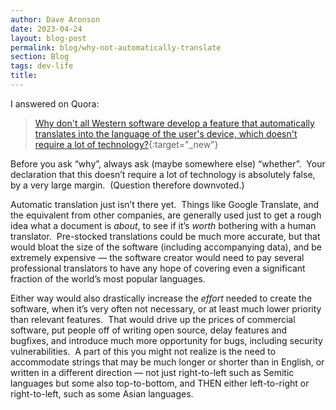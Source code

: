 ```yaml
---
author: Dave Aronson
date: 2023-04-24
layout: blog-post
permalink: blog/why-not-automatically-translate
section: Blog
tags: dev-life
title: 
---
```


I answered on Quora:

> [Why don't all Western software develop a feature that automatically translates into the language of the user's device, which doesn't require a lot of technology?](https://www.quora.com/Why-dont-all-Western-software-develop-a-feature-that-automatically-translates-into-the-language-of-the-users-device-which-doesnt-require-a-lot-of-technology/answer/Dave-Aronson){:target="_new"}

Before you ask “why”, always ask (maybe somewhere else) “whether”.&nbsp;
Your declaration that this doesn’t require a lot of technology
is absolutely false, by a very large margin.&nbsp;
(Question therefore downvoted.)

Automatic translation just isn’t there yet.&nbsp;
Things like Google Translate,
and the equivalent from other companies,
are generally used just to
get a rough idea what a document is _about_,
to see if it’s _worth_ bothering with a human translator.&nbsp;
Pre-stocked translations could be much more accurate,
but that would bloat the size of the software
(including accompanying data),
and be extremely expensive &mdash;
the software creator would need to
pay several professional translators
to have any hope of
covering
even a significant fraction
of the world’s most popular languages.

Either way would also
drastically increase
the _effort_ needed
to create the software,
when it’s very often
not necessary,
or at least much lower priority
than relevant features.&nbsp;
That would
drive up the prices of commercial software,
put people off of writing open source,
delay features and bugfixes,
and introduce much more opportunity for bugs,
including security vulnerabilities.&nbsp;
A part of this you might not realize
is the need to accommodate strings that
may be much longer or shorter than in English,
or written in a different direction &mdash;
not just right-to-left such as Semitic languages
but some also top-to-bottom,
and THEN either left-to-right or right-to-left,
such as some Asian languages.
